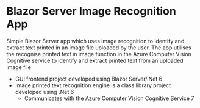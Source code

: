# Blazor Server Image Recognition App

Simple Blazor Server app which uses image recognition to identify and extract text printed in an image file uploaded by the user.  The app utilises the recognise printed text in image function in the Azure Computer Vision Cognitive service to identify and extract printed text from an uploaded image file

* GUI frontend project developed using Blazor Server/.Net 6
* Image printed text recognition engine is a class library project developed using .Net 6
   * Communicates with the Azure Computer Vision Cognitive Service 7
